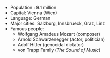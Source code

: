 - Population : 9.1 million
- Capital: Vienna (Wien)
- Language: German
- Major cities: Salzburg, Innsbrueck, Graz, Linz
- Famous people:
  * Wolfgang Amadeus Mozart (composer)
  * Arnold Schwarzenegger (actor, politician)
  * Adolf Hitler (genocidal dictator)
  * von Trapp Family (*The Sound of Music*)
